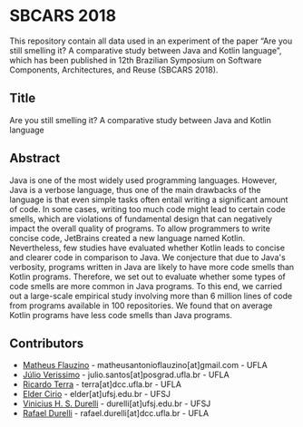 # SBCARS 2018

This repository contain all data used in an experiment of the paper “Are you still smelling it? A comparative study between Java and Kotlin language”, which has been published in 12th Brazilian Symposium on Software Components, Architectures, and Reuse (SBCARS 2018).

## Title
Are you still smelling it? A comparative study between Java and Kotlin language

## Abstract
Java is one of the most widely used programming languages. However, Java is a verbose language, thus one of the main drawbacks of the language is that even simple tasks often entail writing a significant amount of code. In some cases, writing too much code might lead to certain code smells, which are violations of fundamental design that can negatively impact the overall quality of programs. To allow programmers to write concise code, JetBrains created a new language named Kotlin. Nevertheless, few studies have evaluated whether Kotlin leads to concise and clearer code in comparison to Java. We conjecture that due to Java's verbosity, programs written in Java are likely to have more code smells than Kotlin programs. Therefore, we set out to evaluate whether some types of code smells are more common in Java programs. To this end, we carried out a large-scale empirical study involving more than 6 million lines of code from programs available in 100 repositories. We found that on average Kotlin programs have less code smells than Java programs.

## Contributors
- [Matheus Flauzino](https://github.com/matheusflauzino/) - matheusantonioflauzino[at]gmail.com - UFLA
- [Júlio Verissimo](https://github.com/julioverissimo88) - julio.santos[at]posgrad.ufla.br - UFLA
- [Ricardo Terra](https://github.com/rterrabh) - terra[at]dcc.ufla.br - UFLA
- [Elder Cirio](https://github.com/reioli) - elder[at]ufsj.edu.br - UFSJ
- [Vinicius H. S. Durelli](https://github.com/macro-mancer) - durelli[at]ufsj.edu.br - UFSJ
- [Rafael Durelli](https://github.com/rdurelli) - rafael.durelli[at]dcc.ufla.br - UFLA
